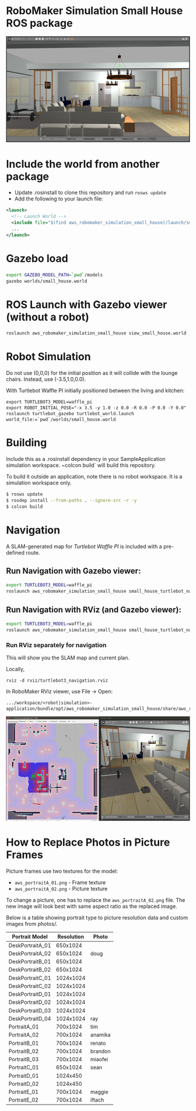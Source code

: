 # RoboMaker Simulation Small House ROS package

![Gazebo01](docs/images/gazebo_01.png)

# Include the world from another package

* Update .rosinstall to clone this repository and run `rosws update`
* Add the following to your launch file:
```xml
<launch>
  <!-- Launch World -->
  <include file="$(find aws_robomaker_simulation_small_house)/launch/small_house.launch"/>
  ...
</launch>
```

# Gazebo load
```bash
export GAZEBO_MODEL_PATH=`pwd`/models
gazebo worlds/small_house.world
```

# ROS Launch with Gazebo viewer (without a robot)
```bash
roslaunch aws_robomaker_simulation_small_house view_small_house.world
```

# Robot Simulation
Do not use (0,0,0) for the initial position as it will collide with the lounge chairs. Instead, use (-3.5,1.0,0.0).  

With Turtlebot Waffle PI initially positioned between the living and kitchen:
```
export TURTLEBOT3_MODEL=waffle_pi
export ROBOT_INITIAL_POSE="-x 3.5 -y 1.0 -z 0.0 -R 0.0 -P 0.0 -Y 0.0"
roslaunch turtlebot_gazebo turtlebot_world.launch  world_file:=`pwd`/worlds/small_house.world
```

# Building
Include this as a .rosinstall dependency in your SampleApplication simulation workspace. ~colcon build` will build this repository.  

To build it outside an application, note there is no robot workspace. It is a simulation workspace only. 

```bash
$ rosws update
$ rosdep install --from-paths . --ignore-src -r -y
$ colcon build
```
 

# Navigation
A SLAM-generated map for *Turtlebot Waffle PI* is included with a pre-defined route.

## Run Navigation with Gazebo viewer:
```bash
export TURTLEBOT3_MODEL=waffle_pi
roslaunch aws_robomaker_simulation_small_house small_house_turtlebot_navigation.launch gui:=true
```

## Run Navigation with RViz (and Gazebo viewer):
```bash
export TURTLEBOT3_MODEL=waffle_pi
roslaunch aws_robomaker_simulation_small_house small_house_turtlebot_navigation.launch open_rviz:=true gui:=true
```

### Run RViz separately for navigation 

This will show you the SLAM map and current plan.

Locally,
```
rviz -d rviz/turtlebot3_navigation.rviz
```

In RoboMaker RViz viewer, use File -> Open:
```
.../workspace/<robot|simulation>-application/bundle/opt/aws_robomaker_simulation_small_house/share/aws_robomaker_simulation_small_house/rviz/turtlebot3_navigation.rviz
```

![NavPath](docs/images/nav_path_rviz_gazebo.png)

# How to Replace Photos in Picture Frames

Picture frames use two textures for the model:
 - `aws_portraitA_01.png` - Frame texture
 - `aws_portraitA_02.png` - Picture texture

To change a picture, one has to replace the `aws_portraitA_02.png` file. The new image will look best with same aspect ratio as the replaced image.

Below is a table showing portrait type to picture resolution data and custom images from photos/.

| Portrait Model | Resolution | Photo |
| --- | --- | --- |
| DeskPortraitA_01 | 650x1024 | |
| DeskPortraitA_02 | 650x1024 | doug |
| DeskPortraitB_01 | 650x1024 | |
| DeskPortraitB_02 | 650x1024 | |
| DeskPortraitC_01 | 1024x1024 | |
| DeskPortraitC_02 | 1024x1024 | |
| DeskPortraitD_01 | 1024x1024 | |
| DeskPortraitD_02 | 1024x1024 | |
| DeskPortraitD_03 | 1024x1024 | |
| DeskPortraitD_04 | 1024x1024 | ray |
| PortraitA_01 | 700x1024 | tim |
| PortraitA_02 | 700x1024 | anamika |
| PortraitB_01 | 700x1024 | renato |
| PortraitB_02 | 700x1024 | brandon |
| PortraitB_03 | 700x1024 | miaofei |
| PortraitC_01 | 650x1024 | sean |
| PortraitD_01 | 1024x450 | |
| PortraitD_02 | 1024x450 | |
| PortraitE_01 | 700x1024 | maggie |
| PortraitE_02 | 700x1024 | iftach |

